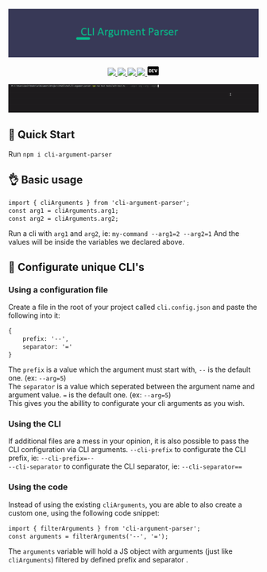 <p align='center'><a href='https://github.com/danitseitlin/cli-argument-parser'><img src='.github/resources/logo.png' /></a></p>

<p align='center'>
  <a href='https://github.com/danitseitlin/cli-argument-parser/blob/master/LICENSE'>
    <img src='https://img.shields.io/badge/license-BSD%203%20Clause-blue.svg' target='_blank' />
  </a>
  <a href='https://npmjs.org/package/cli-argument-parser'>
    <img src='http://img.shields.io/npm/v/cli-argument-parser.svg?style=flat' target='_blank' />
  </a>
  <a href='https://npmjs.org/package/cli-argument-parser' style='width:25px;height:20px;'>
    <img src='https://img.shields.io/npm/dm/cli-argument-parser.svg?color=blue' target='_blank' />
  </a>
  <a href='https://npmjs.org/package/cli-argument-parser' style='width:25px;height:20px;'>
    <img src='https://img.shields.io/bitbucket/issues/danitseitlin/cli-argument-parser' target='_blank' />
  </a>
  <a href='https://dev.to/danitseitlin/manage-your-cli-arguments-easier-4g2b'>
    <img src='.github/resources/dev-logo.png' target='_blank' />
  </a>
</p>

<p align='center'><a href='https://github.com/danitseitlin/cli-argument-parser'><img src='.github/resources/gif.gif' /></a></p>

## :metal: Quick Start
Run `npm i cli-argument-parser`

## :ok_hand: Basic usage
```
import { cliArguments } from 'cli-argument-parser';
const arg1 = cliArguments.arg1;
const arg2 = cliArguments.arg2;
```
Run a cli with `arg1` and `arg2`, ie: `my-command --arg1=2 --arg2=1`
And the values will be inside the variables we declared above.

## :speak_no_evil: Configurate unique CLI's
### Using a configuration file
Create a file in the root of your project called `cli.config.json`
and paste the following into it:
```
{
    prefix: '--',
    separator: '='
}
```
The `prefix` is a value which the argument must start with, `--` is the default one. (ex: `--arg=5`) <br>
The `separator` is a value which seperated between the argument name and argument value. `=` is the default one. (ex: `--arg=5`) <br>
This gives you the abillity to configurate your cli arguments as you wish. <br>

### Using the CLI
If additional files are a mess in your opinion, it is also possible to pass the CLI configuration via CLI arguments.
`--cli-prefix` to configurate the CLI prefix, ie: `--cli-prefix=--`<br>
`--cli-separator` to configurate the CLI separator, ie: `--cli-separator==`

### Using the code
Instead of using the existing `cliArguments`, you are able to also create a custom one, using the following code snippet:
```
import { filterArguments } from 'cli-argument-parser';
const arguments = filterArguments('--', '=');
```
The `arguments` variable will hold a JS object with arguments (just like `cliArguments`) filtered by defined prefix and separator .